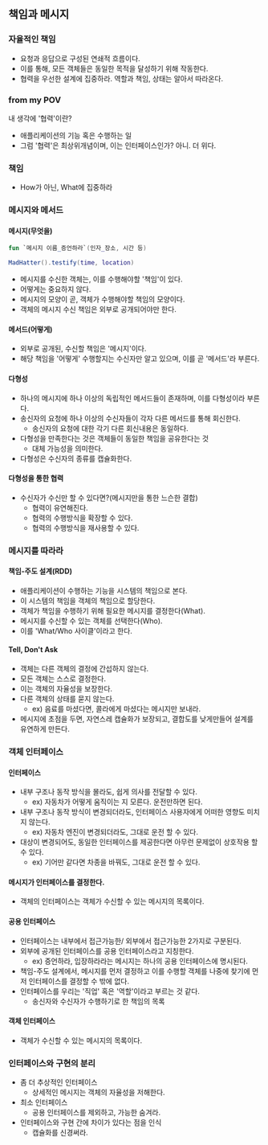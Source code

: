 ## 책임과 메시지

### 자율적인 책임

- 요청과 응답으로 구성된 연쇄적 흐름이다.
- 이를 통해, 모든 객체들은 동일한 목적을 달성하기 위해 작동한다.
- 협력을 우선한 설계에 집중하라. 역할과 책임, 상태는 알아서 따라온다.

### from my POV

내 생각에 '협력'이란?

- 애플리케이션의 기능 혹은 수행하는 일
- 그럼 '협력'은 최상위개념이며, 이는 인터페이스인가? 아니. 더 위다.

### 책임

- How가 아닌, What에 집중하라

### 메시지와 메서드

#### 메시지(무엇을)

````kotlin
fun `메시지 이름_증언하라`(인자_장소, 시간 등)

MadHatter().testify(time, location)
````

- 메시지를 수신한 객체는, 이를 수행해야할 '책임'이 있다.
- 어떻게는 중요하지 않다.
- 메시지의 모양이 곧, 객체가 수행해야할 책임의 모양이다.
- 객체의 메시지 수신 책임은 외부로 공개되어야만 한다.

#### 메서드(어떻게)

- 외부로 공개된, 수신할 책임은 '메시지'이다.
- 해당 책임을 '어떻게' 수행할지는 수신자만 알고 있으며, 이를 곧 '메서드'라 부른다.

#### 다형성

- 하나의 메시지에 하나 이상의 독립적인 메서드들이 존재하며, 이를 다형성이라 부른다.
- 송신자의 요청에 하나 이상의 수신자들이 각자 다른 메서드를 통해 회신한다.
    - 송신자의 요청에 대한 각기 다른 회신내용은 동일하다.
- 다형성을 만족한다는 것은 객체들이 동일한 책임을 공유한다는 것
    - 대체 가능성을 의미한다.
- 다형성은 수신자의 종류를 캡슐화한다.

#### 다형성을 통한 협력

- 수신자가 수신만 할 수 있다면?(메시지만을 통한 느슨한 결합)
    - 협력이 유연해진다.
    - 협력의 수행방식을 확장할 수 있다.
    - 협력의 수행방식을 재사용할 수 있다.

### 메시지를 따라라

#### 책임-주도 설계(RDD)

- 애플리케이션이 수행하는 기능을 시스템의 책임으로 본다.
- 이 시스템의 책임을 객체의 책임으로 할당한다.
- 객체가 책임을 수행하기 위해 필요한 메시지를 결정한다(What).
- 메시지를 수신할 수 있는 객체를 선택한다(Who).
- 이를 'What/Who 사이클'이라고 한다.

#### Tell, Don't Ask

- 객체는 다른 객체의 결정에 간섭하지 않는다.
- 모든 객체는 스스로 결정한다.
- 이는 객체의 자율성을 보장한다.
- 다른 객체의 상태를 묻지 않는다.
    - ex) 음료를 마셨다면, 콜라에게 마셨다는 메시지만 보내라.
- 메시지에 초점을 두면, 자연스레 캡슐화가 보장되고, 결합도를 낮게만들어 설계를 유연하게 만든다.

### 객체 인터페이스

#### 인터페이스

- 내부 구조나 동작 방식을 몰라도, 쉽게 의사를 전달할 수 있다.
    - ex) 자동차가 어떻게 움직이는 지 모른다. 운전만하면 된다.
- 내부 구조나 동작 방식이 변경되더라도, 인터페이스 사용자에게 어떠한 영향도 미치지 않는다.
    - ex) 자동차 엔진이 변경되더라도, 그대로 운전 할 수 있다.
- 대상이 변경되어도, 동일한 인터페이스를 제공한다면 아무런 문제없이 상호작용 할 수 있다.
    - ex) 기어만 같다면 차종을 바꿔도, 그대로 운전 할 수 있다.

#### 메시지가 인터페이스를 결정한다.

- 객체의 인터페이스는 객체가 수신할 수 있는 메시지의 목록이다.

#### 공용 인터페이스

- 인터페이스는 내부에서 접근가능한/ 외부에서 접근가능한 2가지로 구분된다.
- 외부에 공개된 인터페이스를 공용 인터페이스라고 지칭한다.
    - ex) 증언하라, 입장하라라는 메시지는 하나의 공용 인터페이스에 명시된다.
- 책임-주도 설계에서, 메시지를 먼저 결정하고 이를 수행할 객체를 나중에 찾기에 먼저 인터페이스를 결정할 수 밖에 없다.
- 인터페이스를 우리는 '직업' 혹은 '역할'이라고 부르는 것 같다.
    - 송신자와 수신자가 수행하기로 한 책임의 목록

#### 객체 인터페이스

- 객체가 수신할 수 있는 메시지의 목록이다.

### 인터페이스와 구현의 분리

- 좀 더 추상적인 인터페이스
    - 상세적인 메시지는 객체의 자율성을 저해한다.
- 최소 인터페이스
    - 공용 인터페이스를 제외하고, 가능한 숨겨라.
- 인터페이스와 구현 간에 차이가 있다는 점을 인식
    - 캡슐화를 신경써라.
